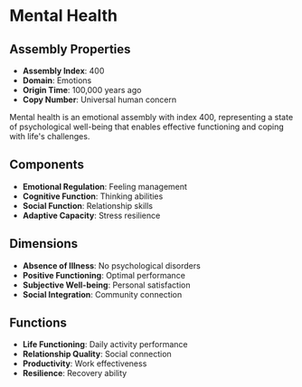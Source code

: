 # Mental Health

## Assembly Properties
- **Assembly Index**: 400
- **Domain**: Emotions
- **Origin Time**: 100,000 years ago
- **Copy Number**: Universal human concern

Mental health is an emotional assembly with index 400, representing a state of psychological well-being that enables effective functioning and coping with life's challenges.

## Components
- **Emotional Regulation**: Feeling management
- **Cognitive Function**: Thinking abilities
- **Social Function**: Relationship skills
- **Adaptive Capacity**: Stress resilience

## Dimensions
- **Absence of Illness**: No psychological disorders
- **Positive Functioning**: Optimal performance
- **Subjective Well-being**: Personal satisfaction
- **Social Integration**: Community connection

## Functions
- **Life Functioning**: Daily activity performance
- **Relationship Quality**: Social connection
- **Productivity**: Work effectiveness
- **Resilience**: Recovery ability

## Applications
- **Healthcare**: Treatment and prevention
- **Education**: Student support
- **Workplace**: Employee assistance
- **Public Policy**: Population health

## Cross-References
- [Psychological Well-being](/domains/cognitive/emotions/psychological_wellbeing.md)
- [Emotional Regulation](/domains/cognitive/emotions/emotional_regulation.md)